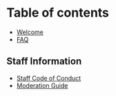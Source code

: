 # Table of contents

* [Welcome](README.md)
* [FAQ](faq.md)

## Staff Information

* [Staff Code of Conduct](staff-information/staff-code-of-conduct.md)
* [Moderation Guide](staff-information/moderation-guide.md)
